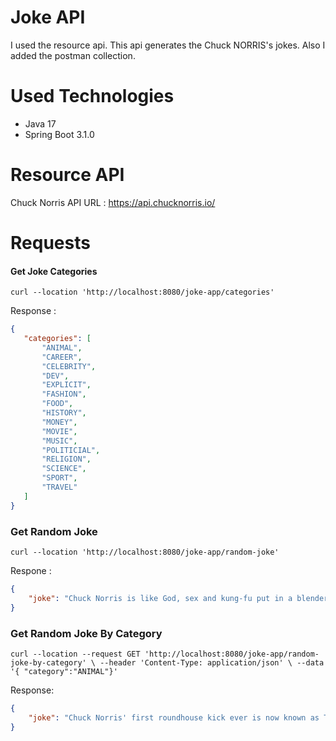 # Joke API
I used the resource api. This api generates the Chuck NORRIS's jokes. Also I added the postman collection.

# Used Technologies
 * Java 17
 * Spring Boot 3.1.0

# Resource API
 Chuck Norris API URL : https://api.chucknorris.io/
 
 # Requests
 
 #### Get Joke Categories
 ```code
curl --location 'http://localhost:8080/joke-app/categories'
```
Response :
 ```json
 {
    "categories": [
        "ANIMAL",
        "CAREER",
        "CELEBRITY",
        "DEV",
        "EXPLICIT",
        "FASHION",
        "FOOD",
        "HISTORY",
        "MONEY",
        "MOVIE",
        "MUSIC",
        "POLITICIAL",
        "RELIGION",
        "SCIENCE",
        "SPORT",
        "TRAVEL"
    ]
}
 ```

### Get Random Joke
 ```code
curl --location 'http://localhost:8080/joke-app/random-joke'
```
Respone :
```json
{
    "joke": "Chuck Norris is like God, sex and kung-fu put in a blender to create undiluted manliness."
}
 ```

### Get Random Joke By Category
 ```code
curl --location --request GET 'http://localhost:8080/joke-app/random-joke-by-category' \ --header 'Content-Type: application/json' \ --data '{ "category":"ANIMAL"}'
```
Response:
```json
{
    "joke": "Chuck Norris' first roundhouse kick ever is now known as The Big Bang."
}
 ```
